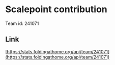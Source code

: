 # Scalepoint contribution

Team id: 241071

## Link

[https://stats.foldingathome.org/api/team/241071](https://stats.foldingathome.org/api/team/241071)
